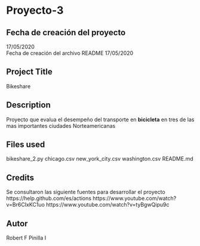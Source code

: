 ﻿# Proyecto-3

<h2>Fecha de creación del proyecto</h2>
17/05/2020 <br>Fecha de creación del archivo README 17/05/2020


<h2>Project Title</h2>
Bikeshare

<h2>Description</h2>
Proyecto que evalua el desempeño del transporte en <b>bicicleta</b>
en tres de las mas importantes ciudades Norteamericanas

<h2>Files used</h2>
bikeshare_2.py
chicago.csv
new_york_city.csv
washington.csv
README.md


<h2>Credits</h2>
Se consultaron las siguiente fuentes para desarrollar el proyecto
https://help.github.com/es/actions
https://www.youtube.com/watch?v=Br6CIxKC1uo
https://www.youtube.com/watch?v=tyBgwQipu9c

<h2>Autor</h2>
Robert F Pinilla I
